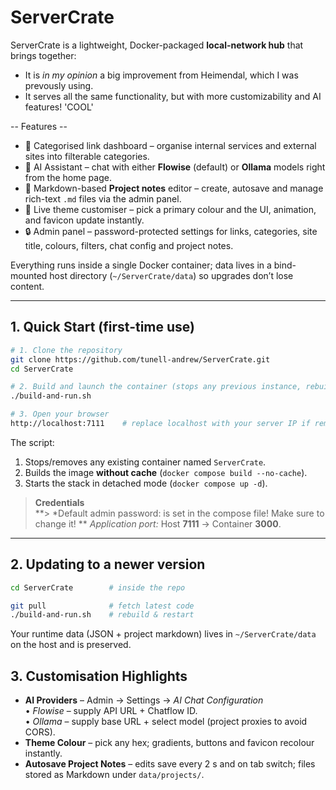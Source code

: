 # ServerCrate

ServerCrate is a lightweight, Docker-packaged **local-network hub** that brings together:
- It is *in my opinion* a big improvement from Heimendal, which I was prevously using.
- It serves all the same functionality, but with more customizability and AI features! 'COOL'

-- Features --
* 📂  Categorised link dashboard – organise internal services and external sites into filterable categories.
* 🤖  AI Assistant – chat with either **Flowise** (default) or **Ollama** models right from the home page.
* 📝  Markdown-based **Project notes** editor – create, autosave and manage rich-text `.md` files via the admin panel.
* 🌈  Live theme customiser – pick a primary colour and the UI, animation, and favicon update instantly.
* 🔒  Admin panel – password-protected settings for links, categories, site title, colours, filters, chat config and project notes.

Everything runs inside a single Docker container; data lives in a bind-mounted host directory (`~/ServerCrate/data`) so upgrades don’t lose content.

---
## 1. Quick Start (first-time use)

```bash
# 1. Clone the repository
git clone https://github.com/tunell-andrew/ServerCrate.git
cd ServerCrate

# 2. Build and launch the container (stops any previous instance, rebuilds image)
./build-and-run.sh

# 3. Open your browser
http://localhost:7111    # replace localhost with your server IP if remote
```
The script:
1. Stops/removes any existing container named `ServerCrate`.
2. Builds the image **without cache** (`docker compose build --no-cache`).
3. Starts the stack in detached mode (`docker compose up -d`).

> **Credentials**  
**> *Default admin password: is set in the compose file! Make sure to change it! **
> *Application port:* Host **7111** → Container **3000**.

---
## 2. Updating to a newer version

```bash
cd ServerCrate        # inside the repo

git pull              # fetch latest code
./build-and-run.sh    # rebuild & restart
```
Your runtime data (JSON + project markdown) lives in `~/ServerCrate/data` on the host and is preserved.



## 3. Customisation Highlights

* **AI Providers** – Admin → Settings → *AI Chat Configuration*  
  • *Flowise* – supply API URL + Chatflow ID.  
  • *Ollama*  – supply base URL + select model (project proxies to avoid CORS).
* **Theme Colour** – pick any hex; gradients, buttons and favicon recolour instantly.
* **Autosave Project Notes** – edits save every 2 s and on tab switch; files stored as Markdown under `data/projects/`.
